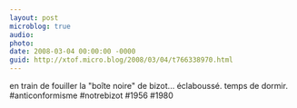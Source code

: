```yaml
---
layout: post
microblog: true
audio: 
photo: 
date: 2008-03-04 00:00:00 -0000
guid: http://xtof.micro.blog/2008/03/04/t766338970.html
---
```

en train de fouiller la "boîte noire" de bizot... éclaboussé. temps de dormir. #anticonformisme #notrebizot #1956 #1980
